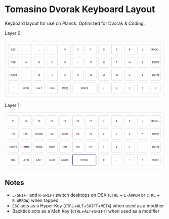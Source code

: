 # Tomasino Dvorak Keyboard Layout

Keyboard layout for use on Planck. Optimized for Dvorak & Coding.

Layer 0:

![image](images/layer-0.png)

Layer 1:

![image](images/layer-1.png)

## Notes

- `L-SHIFT` and `R-SHIFT` switch desktops on OSX (`CTRL` + `L-ARROW` or `CTRL` + `R-ARROW`) when tapped
- `ESC` acts as a Hyper Key (`CTRL`+`ALT`+`SHIFT`+`META`) when used as a modifier
- Backtick acts as a Meh Key (`CTRL`+`ALT`+`SHIFT`) when used as a modifier
